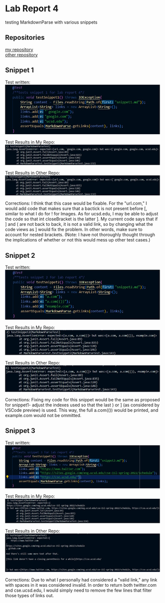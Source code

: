 # Lab Report 4
testing MarkdownParse with various snippets <br>

## Repositories
[my repository](https://github.com/natsukiromero/markdown-parser) <br>
[other repository](https://github.com/tcarman/markdown-parser) <br>

## Snippet 1
Test written: <br>
![Image](1-1.jpg) <br>

Test Results in My Repo: <br>
![Image](2-1.jpg) <br>

Test Results in Other Repo: <br>
![Image](3-1.jpg) <br>

Corrections: I think that this case would be fixable. For the "url.com," I would add code that makes sure that a bactick is not present before [, similar to what I do for ! for Images. As for ucsd.edu, I may be able to adjust the code so that int closeBracket is the latter ]. My current code says that if ] and ( are not back to back, it is not a valid link, so by changing what the code views as ] would fix the problem. In other words, make sure to account for nested brackets. (Note: I have not thoroughly thought through the implications of whether or not this would mess up other test cases.)

## Snippet 2
Test written: <br>
![Image](1-2.jpg) <br>

Test Results in My Repo: <br>
![Image](2-2.jpg) <br>

Test Results in Other Repo: <br>
![Image](3-2.jpg) <br>

Corrections: Fixing my code for this snippet would be the same as proposed for snippet1- adjust the indexes used so that the last ) or ] (as considered by VSCode preview) is used. This way, the full a.com(()) would be printed, and example.com would not be ommitted.

## Snippet 3
Test written: <br>
![Image](1-3.jpg) <br>

Test Results in My Repo: <br>
![Image](2-3.jpg) <br>

Test Results in Other Repo: <br>
![Image](3-3.jpg) <br>

Corrections: Due to what I personally had considered a "valid link," any link with spaces in it was considered invalid. In order to return both twitter.com and cse.ucsd.edu, I would simply need to remove the few lines that filter those types of links out.
